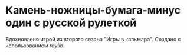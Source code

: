 # Камень-ножницы-бумага-минус один с русской рулеткой
Вдохновлено игрой из второго сезона "Игры в кальмара". Создано с использованием _raylib_.
